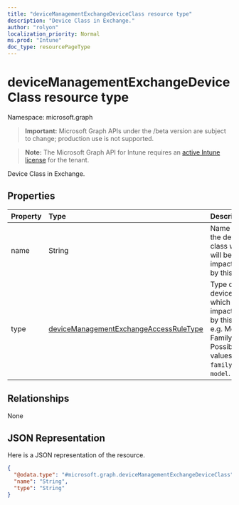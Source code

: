 ```yaml
---
title: "deviceManagementExchangeDeviceClass resource type"
description: "Device Class in Exchange."
author: "rolyon"
localization_priority: Normal
ms.prod: "Intune"
doc_type: resourcePageType
---
```


# deviceManagementExchangeDeviceClass resource type

Namespace: microsoft.graph

> **Important:** Microsoft Graph APIs under the /beta version are subject to change; production use is not supported.

> **Note:** The Microsoft Graph API for Intune requires an [active Intune license](https://go.microsoft.com/fwlink/?linkid=839381) for the tenant.

Device Class in Exchange.

## Properties
|Property|Type|Description|
|:---|:---|:---|
|name|String|Name of the device class which will be impacted by this rule.|
|type|[deviceManagementExchangeAccessRuleType](../resources/intune-onboarding-devicemanagementexchangeaccessruletype.md)|Type of device which is impacted by this rule e.g. Model, Family. Possible values are: `family`, `model`.|

## Relationships
None

## JSON Representation
Here is a JSON representation of the resource.
<!-- {
  "blockType": "resource",
  "@odata.type": "microsoft.graph.deviceManagementExchangeDeviceClass"
}
-->
``` json
{
  "@odata.type": "#microsoft.graph.deviceManagementExchangeDeviceClass",
  "name": "String",
  "type": "String"
}
```



